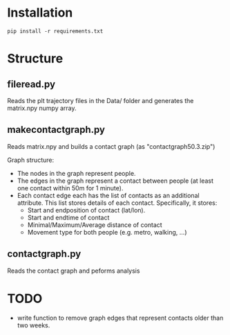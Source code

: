 Installation
============

```
pip install -r requirements.txt
```


Structure
=========


fileread.py
-----------

Reads the plt trajectory files in the Data/ folder and generates the matrix.npy numpy array.

makecontactgraph.py
-------------------

Reads matrix.npy and builds a contact graph (as "contactgraph50.3.zip")


Graph structure:

- The nodes in the graph represent people.
- The edges in the graph represent a contact between people (at least one contact within 50m for 1 minute).
- Each contact edge each has the list of contacts as an additional attribute. This list stores details of each contact. Specifically, it stores:
  - Start and endposition of contact (lat/lon).
  - Start and endtime of contact 
  - Minimal/Maximum/Average distance of contact
  - Movement type for both people (e.g. metro, walking, ...)
    

contactgraph.py
-------------------

Reads the contact graph and peforms analysis



TODO
====
- write function to remove graph edges that represent contacts older than two weeks.
